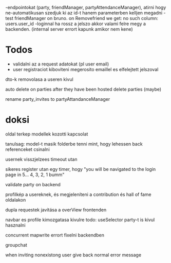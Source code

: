 -endpointokat (party, friendManager, partyAttendanceManager), atirni hogy ne-automatikusan szedjuk ki az id-t hanem parameterben kelljen megadni
-test friendManager on bruno. on Removefriend we get: no such column: users.user_id
-loginnal ha rossz a jelszo akkor valami felre megy a backenden. (internal server errort kapunk amikor nem kene)

# Todos
 - validalni az a request adatokat (pl user email)
 - user registraciot kiboviteni megerosito emaillel es elfelejtett jelszoval


dto-k removolasa a useren kivul

auto delete on parties after they have been hosted
delete parties (maybe)

rename party_invites to partyAttandanceManager


# doksi
oldal terkep
modellek kozotti kapcsolat

tanulsag: model-t masik folderbe tenni mint, hogy lehessen back referenceket csinalni

usernek visszjelzees timeout utan

sikeres register utan egy timer, hogy "you will be navigated to the login page in 5... 4, 3, 2, 1 bumm"

validate party on backend

profilkép a usereknek, és megjeleníteni a contribution és hall of fame oldalakon

dupla requestek javítása a overView frontenden

navbar es profile kimozgatasa kivulre
todo: useSelector party-t is kivul hasznalni

concurrent mapwrite errort fixelni backendben

groupchat

when inviting nonexistong user give back normal error message